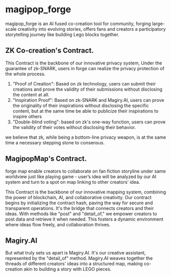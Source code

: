 # magipop_forge

magipop_forge is an AI fused co-creation tool for community, forging large-scale creativity into evolving stories, offers fans and creators a participatory storytelling journey like building Lego blocks together.

## ZK Co-creation's Contract. 

This Contract is the backbone of our innovative privacy system, Under the guarantee of zk-SNARK, users in forge can realize the privacy protection of the whole process.
1. "Proof of Creation": Based on zk technology, users can submit their creations and prove the validity of their submissions without disclosing the content at all.
2. "Inspiration Proof": Based on zk-SNARK and Magiry.AI, users can prove the originality of their inspirations without disclosing the specific content, but at the same time be able to publicize their inspirations to inspire others
3. "Double-blind voting": based on zk's one-way function, users can prove the validity of their votes without disclosing their behavior.

we believe that zk, while being a bottom-line privacy weapon, is at the same time a necessary stepping stone to consensus.

## MagipopMap's Contract. 

forge map enable creators to collaborate on fan fiction storyline under same worldview just like playing game - user’s idea will be analyzed by our AI system and turn to a spot on map linking to other creators’ idea.

This Contract is the backbone of our innovative mapping system, combining the power of blockchain, AI, and collaborative creativity.
Our contract begins by initializing the contract hash, paving the way for secure and transparent operations. It's the bridge that connects creators and their ideas.
With methods like "post" and "detail_of," we empower creators to post data and retrieve it when needed. This fosters a dynamic environment where ideas flow freely, and collaboration thrives.

## Magiry.AI

But what truly sets us apart is Magiry.AI. It's our creative assistant, represented by the "detail_of" method. Magiry.AI weaves together the threads of different creators' ideas into a structured map, making co-creation akin to building a story with LEGO pieces.
